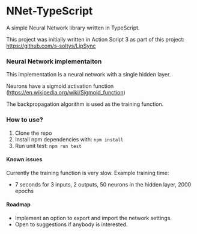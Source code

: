 # NNet-TypeScript
A simple Neural Network library written in TypeScript.

This project was initially written in Action Script 3 as part of this project: https://github.com/s-soltys/LipSync

### Neural Network implementaiton
This implementation is a neural network with a single hidden layer.

Neurons have a sigmoid activation function (https://en.wikipedia.org/wiki/Sigmoid_function)

The backpropagation algorithm is used as the training function.

### How to use?

1. Clone the repo
2. Install npm dependencies with: `npm install`
3. Run unit test: `npm run test`

#### Known issues

Currently the training function is very slow.
Example training time:
* 7 seconds for 3 inputs, 2 outputs, 50 neurons in the hidden layer, 2000 epochs

#### Roadmap
* Implement an option to export and import the network settings.
* Open to suggestions if anybody is interested.

